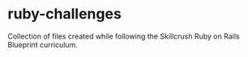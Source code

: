 # ruby-challenges

Collection of files created while following the Skillcrush Ruby on Rails Blueprint curriculum.
